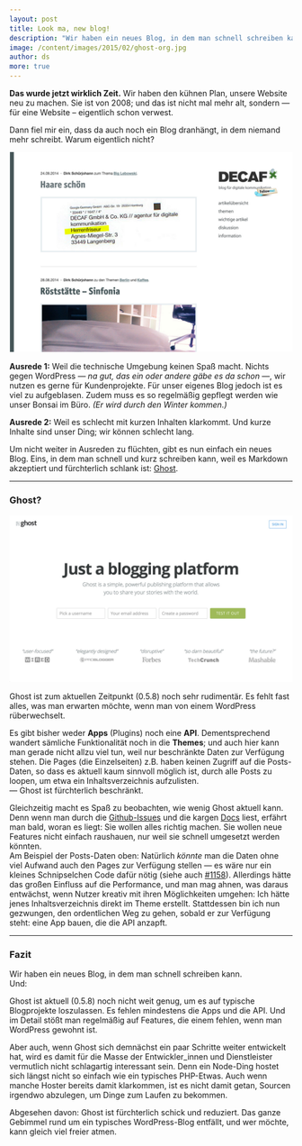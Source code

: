 ```yaml
---
layout: post
title: Look ma, new blog!
description: "Wir haben ein neues Blog, in dem man schnell schreiben kann. Mit Markdown. Es basiert auf Ghost, und das ist ziemlich schlank und toll."
image: /content/images/2015/02/ghost-org.jpg
author: ds
more: true
---
```


__Das wurde jetzt wirklich Zeit.__ Wir haben den kühnen Plan, unsere Website neu zu machen. Sie ist von 2008; und das ist nicht mal mehr alt, sondern — für eine Website – eigentlich schon verwest.

Dann fiel mir ein, dass da auch noch ein Blog dranhängt, in dem niemand mehr schreibt. Warum eigentlich nicht?

![DECAF-Blog bis gestern](/content/images/2015/02/decaf-blog-2008.jpg)

__Ausrede 1:__ Weil die technische Umgebung keinen Spaß macht. Nichts gegen WordPress _— na gut, das ein oder andere gäbe es da schon —_, wir nutzen es gerne für Kundenprojekte. Für unser eigenes Blog jedoch ist es viel zu aufgeblasen. Zudem muss es so regelmäßig gepflegt werden wie unser Bonsai im Büro. _(Er wird durch den Winter kommen.)_

__Ausrede 2:__ Weil es schlecht mit kurzen Inhalten klarkommt. Und kurze Inhalte sind unser Ding; wir können schlecht lang.

Um nicht weiter in Ausreden zu flüchten, gibt es nun einfach ein neues Blog. Eins, in dem man schnell und kurz schreiben kann, weil es Markdown akzeptiert und fürchterlich schlank ist: [Ghost](https://ghost.org).

---

### Ghost?

[![Ghost.org](/content/images/2015/02/ghost-org.jpg)](http://ghost.org)

Ghost ist zum aktuellen Zeitpunkt (0.5.8) noch sehr rudimentär. Es fehlt fast alles, was man erwarten möchte, wenn man von einem WordPress rüberwechselt.

Es gibt bisher weder __Apps__ (Plugins) noch eine __API__. Dementsprechend wandert sämliche Funktionalität noch in die __Themes__; und auch hier kann man gerade nicht allzu viel tun, weil nur beschränkte Daten zur Verfügung stehen. Die Pages (die Einzelseiten) z.B. haben keinen Zugriff auf die Posts-Daten, so dass es aktuell kaum sinnvoll möglich ist, durch alle Posts zu loopen, um etwa ein Inhaltsverzeichnis aufzulisten.  
— Ghost ist fürchterlich beschränkt.

Gleichzeitig macht es Spaß zu beobachten, wie wenig Ghost aktuell kann. Denn wenn man durch die [Github-Issues](https://github.com/TryGhost/Ghost/issues) und die kargen [Docs](http://docs.ghost.org) liest, erfährt man bald, woran es liegt: Sie wollen alles richtig machen. Sie wollen neue Features nicht einfach raushauen, nur weil sie schnell umgesetzt werden könnten.  
Am Beispiel der Posts-Daten oben: Natürlich _könnte_ man die Daten ohne viel Aufwand auch den Pages zur Verfügung stellen — es wäre nur ein kleines Schnipselchen Code dafür nötig (siehe auch [#1158](https://github.com/TryGhost/Ghost/issues/1158)). Allerdings hätte das großen Einfluss auf die Performance, und man mag ahnen, was daraus entwächst, wenn Nutzer kreativ mit ihren Möglichkeiten umgehen: Ich hätte jenes Inhaltsverzeichnis direkt im Theme erstellt. Stattdessen bin ich nun gezwungen, den ordentlichen Weg zu gehen, sobald er zur Verfügung steht: eine App bauen, die die API anzapft.

---

### Fazit

Wir haben ein neues Blog, in dem man schnell schreiben kann.  
Und:

Ghost ist aktuell (0.5.8) noch nicht weit genug, um es auf typische Blogprojekte loszulassen. Es fehlen mindestens die Apps und die API. Und im Detail stößt man regelmäßig auf Features, die einem fehlen, wenn man WordPress gewohnt ist.

Aber auch, wenn Ghost sich demnächst ein paar Schritte weiter entwickelt hat, wird es damit für die Masse der Entwickler_innen und Dienstleister vermutlich nicht schlagartig interessant sein. Denn ein Node-Ding hostet sich längst nicht so einfach wie ein typisches PHP-Etwas. Auch wenn manche Hoster bereits damit klarkommen, ist es nicht damit getan, Sourcen irgendwo abzulegen, um Dinge zum Laufen zu bekommen.

Abgesehen davon: Ghost ist fürchterlich schick und reduziert. Das ganze Gebimmel rund um ein typisches WordPress-Blog entfällt, und wer möchte, kann gleich viel freier atmen.
